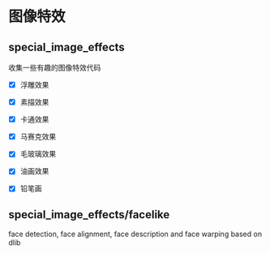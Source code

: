 
# 图像特效
## special_image_effects
收集一些有趣的图像特效代码   
- [x] 浮雕效果   
- [x] 素描效果   
- [x] 卡通效果   
- [x] 马赛克效果 
- [x] 毛玻璃效果   
- [x] 油画效果  
- [x] 铅笔画


## special_image_effects/facelike  
face detection, face alignment, face description and face warping based on dlib



